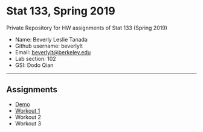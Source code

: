 # Stat 133, Spring 2019

Private Repository for HW assignments of Stat 133 (Spring 2019)

- Name: Beverly Leslie Tanada
- Github username: beverlylt
- Email: beverlylt@berkeley.edu
- Lab section: 102
- GSI: Dodo Qian

-----

## Assignments

- [Demo](demo)
- [Workout 1](workout1)
- Workout 2
- Workout 3


